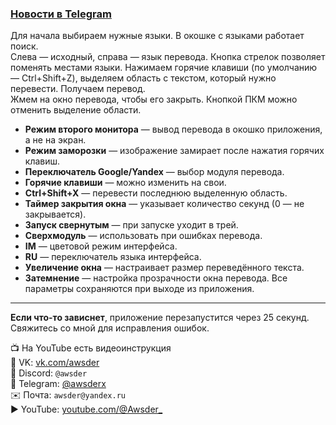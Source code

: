 ### [Новости в Telegram](https://t.me/Awsder_Echo_Lang)

Для начала выбираем нужные языки. В окошке с языками работает поиск.  
Слева — исходный, справа — язык перевода. Кнопка стрелок позволяет поменять местами языки.
Нажимаем горячие клавиши (по умолчанию — Ctrl+Shift+Z), выделяем область с текстом, который нужно перевести. Получаем перевод.  
Жмем на окно перевода, чтобы его закрыть. Кнопкой ПКМ можно отменить выделение области.

- **Режим второго монитора** — вывод перевода в окошко приложения, а не на экран.
- **Режим заморозки** — изображение замирает после нажатия горячих клавиш.
- **Переключатель Google/Yandex** — выбор модуля перевода.
- **Горячие клавиши** — можно изменить на свои.
- **Ctrl+Shift+X** — перевести последнюю выделенную область.
- **Таймер закрытия окна** — указывает количество секунд (0 — не закрывается).
- **Запуск свернутым** — при запуске уходит в трей.
- **Сверхмодуль** — использовать при ошибках перевода.
- **IM** — цветовой режим интерфейса.
- **RU** — переключатель языка интерфейса.
- **Увеличение окна** — настраивает размер переведённого текста.
- **Затемнение** — настройка прозрачности окна перевода.
Все параметры сохраняются при выходе из приложения.

---

**Если что-то зависнет**, приложение перезапустится через 25 секунд.  
Свяжитесь со мной для исправления ошибок.

📺 На YouTube есть видеоинструкция  
🔗 VK: [vk.com/awsder](https://vk.com/awsder)  
💬 Discord: `@awsder`  
📱 Telegram: [@awsderx](https://t.me/Awsder_Echo)  
✉️ Почта: `awsder@yandex.ru`  
▶️ YouTube: [youtube.com/@Awsder_](https://youtube.com/@Awsder_)
